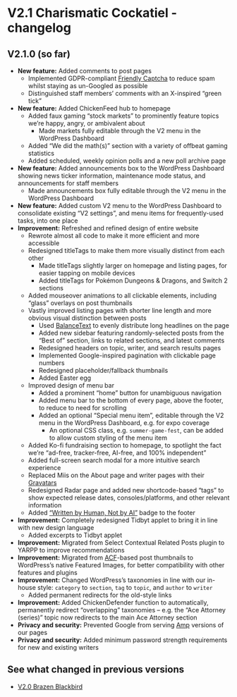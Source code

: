 # V2.1 Charismatic Cockatiel - changelog

## V2.1.0 (so far)

- **New feature:** Added comments to post pages
  - Implemented GDPR-compliant [Friendly Captcha](https://friendlycaptcha.com) to reduce spam whilst staying as un-Googled as possible
  - Distinguished staff members&rsquo; comments with an X-inspired &ldquo;green tick&rdquo;
- **New feature:** Added ChickenFeed hub to homepage
  - Added faux gaming &ldquo;stock markets&rdquo; to prominently feature topics we&rsquo;re happy, angry, or ambivalent about
    - Made markets fully editable through the V2 menu in the WordPress Dashboard
  - Added &ldquo;We did the math(s)&rdquo; section with a variety of offbeat gaming statistics
  - Added scheduled, weekly opinion polls and a new poll archive page
- **New feature:** Added announcements box to the WordPress Dashboard showing news ticker information, maintenance mode status, and announcements for staff members
  - Made announcements box fully editable through the V2 menu in the WordPress Dashboard
- **New feature:** Added custom V2 menu to the WordPress Dashboard to consolidate existing &ldquo;V2 settings&rdquo;, and menu items for frequently-used tasks, into one place
- **Improvement:** Refreshed and refined design of entire website
  - Rewrote almost all code to make it more efficient and more accessible
  - Redesigned titleTags to make them more visually distinct from each other
    - Made titleTags slightly larger on homepage and listing pages, for easier tapping on mobile devices
    - Added titleTags for Pok&eacute;mon Dungeons&nbsp;&amp;&nbsp;Dragons, and Switch 2 sections
  - Added mouseover animations to all clickable elements, including &ldquo;glass&rdquo; overlays on post thumbnails
  - Vastly improved listing pages with shorter line length and more obvious visual distinction between posts
    - Used [BalanceText](https://github.com/adobe/balance-text) to evenly distribute long headlines on the page
    - Added new sidebar featuring randomly-selected posts from the &ldquo;Best of&rdquo; section, links to related sections, and latest comments
    - Redesigned headers on topic, writer, and search results pages
    - Implemented Google-inspired pagination with clickable page numbers
    - Redesigned placeholder/fallback thumbnails
    - Added Easter egg
  - Improved design of menu bar
    - Added a prominent &ldquo;home&rdquo; button for unambiguous navigation
    - Added menu bar to the bottom of every page, above the footer, to reduce to need for scrolling
    - Added an optional &ldquo;Special menu item&rdquo;, editable through the V2 menu in the WordPress Dashboard, e.g. for expo coverage
      - An optional CSS class, e.g. `summer-game-fest`, can be added to allow custom styling of the menu item
  - Added Ko-fi fundraising section to homepage, to spotlight the fact we&rsquo;re &ldquo;ad-free, tracker-free, AI-free, and 100% independent&rdquo;
  - Added full-screen search modal for a more intuitive search experience
  - Replaced Miis on the About page and writer pages with their [Gravatars](https://en.gravatar.com)
  - Redesigned Radar page and added new shortcode-based &ldquo;tags&rdquo; to show expected release dates, consoles/platforms, and other relevant information
  - Added [&ldquo;Written by Human, Not by AI&rdquo;](https://notbyai.fyi) badge to the footer
- **Improvement:** Completely redesigned Tidbyt applet to bring it in line with new design language
  - Added excerpts to Tidbyt applet
- **Improvement:** Migrated from Select Contextual Related Posts plugin to YARPP to improve recommendations
- **Improvement:** Migrated from [ACF](https://www.advancedcustomfields.com)-based post thumbnails to WordPress&rsquo;s native Featured Images, for better compatibility with other features and plugins
- **Improvement:** Changed WordPress&rsquo;s taxonomies in line with our in-house style: `category` to `section`, `tag` to `topic`, and `author` to `writer`
  - Added permanent redirects for the old-style links
- **Improvement:** Added ChickenDefender function to automatically, permanently redirect &ldquo;overlapping&rdquo; taxonomies &ndash; e.g. the &ldquo;Ace&nbsp;Attorney (series)&rdquo; topic now redirects to the main Ace&nbsp;Attorney section
- **Privacy and security:** Prevented Google from serving [Amp](https://en.wikipedia.org/wiki/Accelerated_Mobile_Pages) versions of our pages
- **Privacy and security:** Added minimum password strength requirements for new and existing writers

## See what changed in previous versions

- [V2.0 Brazen Blackbird](https://github.com/CriticalChicken/V2/tree/V2.0-Brazen-Blackbird)
